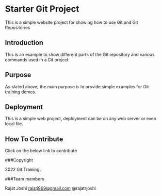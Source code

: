 # Starter Git Project

This is a simple website project for showing how to use Git and Git Repositories

## Introduction

This is an example to show different parts of the Git repository and various commands used in a Git project

## Purpose

As stated above, the main purpose is to provide simple examples for Git training demos.

## Deployment

This is a simple web project, deployment can be on any web server or even local file.

## How To Contribute

Click on the below link to contribute

###Copyright

2022 Git.Training.

###Team members

Rajat Joshi
rajatj969@gmail.com
@rajatrjoshi

